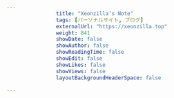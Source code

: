 ---
                title: "Xeonzilla’s Note"
                tags: [パーソナルサイト, ブログ]
                externalUrl: "https://xeonzilla.top"
                weight: 841
                showDate: false
                showAuthor: false
                showReadingTime: false
                showEdit: false
                showLikes: false
                showViews: false
                layoutBackgroundHeaderSpace: false
                ---

